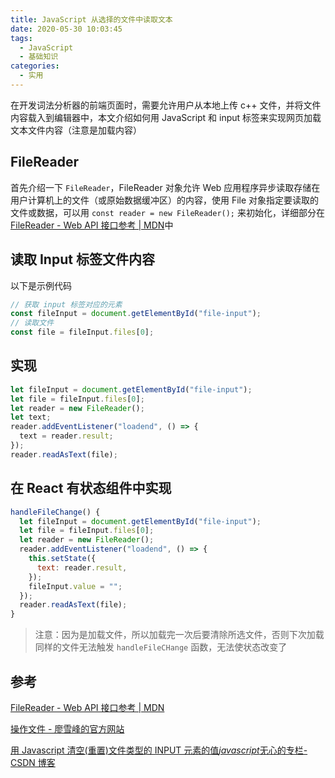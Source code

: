 ```yaml
---
title: JavaScript 从选择的文件中读取文本
date: 2020-05-30 10:03:45
tags:
  - JavaScript
  - 基础知识
categories:
  - 实用
---
```


在开发词法分析器的前端页面时，需要允许用户从本地上传 c++ 文件，并将文件内容载入到编辑器中，本文介绍如何用 JavaScript 和 input 标签来实现网页加载文本文件内容（注意是加载内容）

<!--more-->

## FileReader

首先介绍一下 `FileReader`，FileReader 对象允许 Web 应用程序异步读取存储在用户计算机上的文件（或原始数据缓冲区）的内容，使用 File 对象指定要读取的文件或数据，可以用 `const reader = new FileReader();` 来初始化，详细部分在[FileReader - Web API 接口参考 | MDN](https://developer.mozilla.org/zh-CN/docs/Web/API/FileReader)中

## 读取 Input 标签文件内容

以下是示例代码

```JavaScript
// 获取 input 标签对应的元素
const fileInput = document.getElementById("file-input");
// 读取文件
const file = fileInput.files[0];
```

## 实现

```JavaScript
let fileInput = document.getElementById("file-input");
let file = fileInput.files[0];
let reader = new FileReader();
let text;
reader.addEventListener("loadend", () => {
  text = reader.result;
});
reader.readAsText(file);
```

## 在 React 有状态组件中实现

```JavaScript
handleFileChange() {
  let fileInput = document.getElementById("file-input");
  let file = fileInput.files[0];
  let reader = new FileReader();
  reader.addEventListener("loadend", () => {
    this.setState({
      text: reader.result,
    });
    fileInput.value = "";
  });
  reader.readAsText(file);
}
```

> 注意：因为是加载文件，所以加载完一次后要清除所选文件，否则下次加载同样的文件无法触发 `handleFileCHange` 函数，无法使状态改变了

## 参考

[FileReader - Web API 接口参考 | MDN](https://developer.mozilla.org/zh-CN/docs/Web/API/FileReader)

[操作文件 - 廖雪峰的官方网站](https://www.liaoxuefeng.com/wiki/1022910821149312/1023022494381696)

[用 Javascript 清空(重置)文件类型的 INPUT 元素的值*javascript*无心的专栏-CSDN 博客](https://blog.csdn.net/cuixiping/article/details/37526871)
